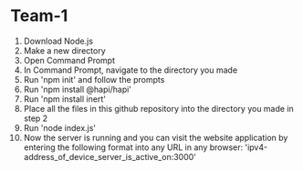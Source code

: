 # Team-1
1. Download Node.js
2. Make a new directory
3. Open Command Prompt
4. In Command Prompt, navigate to the directory you made
5. Run 'npm init' and follow the prompts
6. Run 'npm install @hapi/hapi'
7. Run 'npm install inert'
8. Place all the files in this github repository into the directory you made in step 2
9. Run 'node index.js'
10. Now the server is running and you can visit the website application by entering the following format into any URL in any browser: 'ipv4-address_of_device_server_is_active_on:3000'
